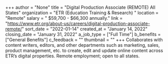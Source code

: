 +++
author = "None"
title = "Digital Production Associate (REMOTE) All States"
organization = "ETR (Education Training & Research) "
location = "Remote"
salary = " $59,700 - $66,300 annually."
link = "https://www.etr.org/about-us/careers/digital-production-associate-remote/"
sort_date = "2022-01-14"
created_at = "January 14, 2022"
closing_date = "January 31, 2022"
a_job_type = ["Full Time"]
b_benefits = ["General Benefits"]
c_feedback = ""
thumbnail = ""
+++
Collaborates with content writers, editors, and other departments such as marketing, sales, product management, etc. to create, edit and update online content across ETR’s digital properties. Remote employment; open to all states.